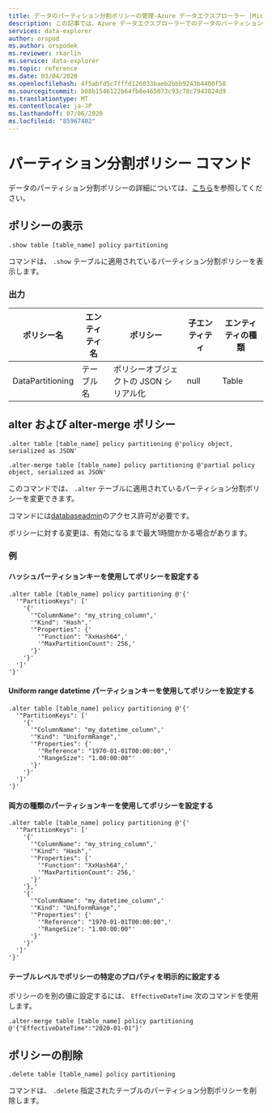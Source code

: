 ```yaml
---
title: データのパーティション分割ポリシーの管理-Azure データエクスプローラー |Microsoft Docs
description: この記事では、Azure データエクスプローラーでのデータのパーティション分割ポリシーの管理について説明します。
services: data-explorer
author: orspod
ms.author: orspodek
ms.reviewer: rkarlin
ms.service: data-explorer
ms.topic: reference
ms.date: 03/04/2020
ms.openlocfilehash: 4f5abfd5c7fffd126033baeb2bbb9243b4400f58
ms.sourcegitcommit: b08b1546122b64fb8e465073c93c78c7943824d9
ms.translationtype: MT
ms.contentlocale: ja-JP
ms.lasthandoff: 07/06/2020
ms.locfileid: "85967402"
---
```

# <a name="partitioning-policy-command"></a>パーティション分割ポリシー コマンド

データのパーティション分割ポリシーの詳細については、[こちら](../management/partitioningpolicy.md)を参照してください。

## <a name="show-policy"></a>ポリシーの表示

```kusto
.show table [table_name] policy partitioning
```

コマンドは、 `.show` テーブルに適用されているパーティション分割ポリシーを表示します。

### <a name="output"></a>出力

|ポリシー名 | エンティティ名 | ポリシー | 子エンティティ | エンティティの種類
|---|---|---|---|---
|DataPartitioning | テーブル名 | ポリシーオブジェクトの JSON シリアル化 | null | Table

## <a name="alter-and-alter-merge-policy"></a>alter および alter-merge ポリシー

```kusto
.alter table [table_name] policy partitioning @'policy object, serialized as JSON'

.alter-merge table [table_name] policy partitioning @'partial policy object, serialized as JSON'
```

このコマンドでは、 `.alter` テーブルに適用されているパーティション分割ポリシーを変更できます。

コマンドには[databaseadmin](access-control/role-based-authorization.md)のアクセス許可が必要です。

ポリシーに対する変更は、有効になるまで最大1時間かかる場合があります。

### <a name="examples"></a>例

#### <a name="setting-a-policy-with-a-hash-partition-key"></a>ハッシュパーティションキーを使用してポリシーを設定する

```kusto
.alter table [table_name] policy partitioning @'{'
  '"PartitionKeys": ['
    '{'
      '"ColumnName": "my_string_column",'
      '"Kind": "Hash",'
      '"Properties": {'
        '"Function": "XxHash64",'
        '"MaxPartitionCount": 256,'
      '}'
    '}'
  ']'
'}'
```

#### <a name="setting-a-policy-with-a-uniform-range-datetime-partition-key"></a>Uniform range datetime パーティションキーを使用してポリシーを設定する

```kusto
.alter table [table_name] policy partitioning @'{'
  '"PartitionKeys": ['
    '{'
      '"ColumnName": "my_datetime_column",'
      '"Kind": "UniformRange",'
      '"Properties": {'
        '"Reference": "1970-01-01T00:00:00",'
        '"RangeSize": "1.00:00:00"'
      '}'
    '}'
  ']'
'}'
```

#### <a name="setting-a-policy-with-both-kinds-of-partition-keys"></a>両方の種類のパーティションキーを使用してポリシーを設定する

```kusto
.alter table [table_name] policy partitioning @'{'
  '"PartitionKeys": ['
    '{'
      '"ColumnName": "my_string_column",'
      '"Kind": "Hash",'
      '"Properties": {'
        '"Function": "XxHash64",'
        '"MaxPartitionCount": 256,'
      '}'
    '},'
    '{'
      '"ColumnName": "my_datetime_column",'
      '"Kind": "UniformRange",'
      '"Properties": {'
        '"Reference": "1970-01-01T00:00:00",'
        '"RangeSize": "1.00:00:00"'
      '}'
    '}'
  ']'
'}'
```

#### <a name="setting-a-specific-property-of-the-policy-explicitly-at-table-level"></a>テーブルレベルでポリシーの特定のプロパティを明示的に設定する

ポリシーのを別の値に設定するには、 `EffectiveDateTime` 次のコマンドを使用します。

```kusto
.alter-merge table [table_name] policy partitioning @'{"EffectiveDateTime":"2020-01-01"}'
```

## <a name="delete-policy"></a>ポリシーの削除

```kusto
.delete table [table_name] policy partitioning
```

コマンドは、 `.delete` 指定されたテーブルのパーティション分割ポリシーを削除します。
